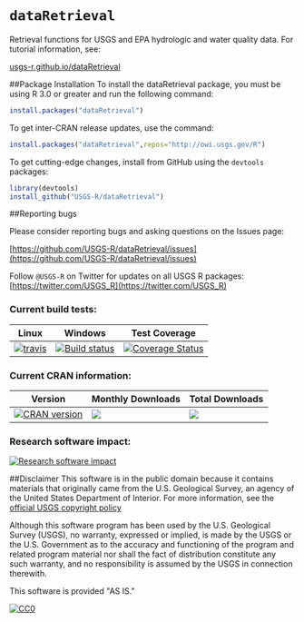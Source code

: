 `dataRetrieval`
=============
Retrieval functions for USGS and EPA hydrologic and water quality data. For tutorial information, see:

[usgs-r.github.io/dataRetrieval](usgs-r.github.io/dataRetrieval)

##Package Installation
To install the dataRetrieval package, you must be using R 3.0 or greater and run the following command:

```R
install.packages("dataRetrieval")
```

To get inter-CRAN release updates, use the command:
```r
install.packages("dataRetrieval",repos="http://owi.usgs.gov/R")
```

To get cutting-edge changes, install from GitHub using the `devtools` packages:

```r
library(devtools)
install_github("USGS-R/dataRetrieval")
```

##Reporting bugs

Please consider reporting bugs and asking questions on the Issues page:

[https://github.com/USGS-R/dataRetrieval/issues](https://github.com/USGS-R/dataRetrieval/issues)

Follow `@USGS-R` on Twitter for updates on all USGS R packages:
[https://twitter.com/USGS_R](https://twitter.com/USGS_R)

### Current build tests:

|Linux|Windows|Test Coverage|
|----------|------------|------------|
| [![travis](https://travis-ci.org/USGS-R/dataRetrieval.svg?branch=master)](https://travis-ci.org/USGS-R/dataRetrieval)|[![Build status](https://ci.appveyor.com/api/projects/status/msanha92b500grr7?svg=true)](https://ci.appveyor.com/project/ldecicco-USGS/dataretrieval-787)|[![Coverage Status](https://coveralls.io/repos/github/USGS-R/dataRetrieval/badge.svg?branch=master)](https://coveralls.io/github/USGS-R/dataRetrieval?branch=master)|

### Current CRAN information:

|Version|Monthly Downloads|Total Downloads|
|----------|------------|------------|
|[![CRAN version](http://www.r-pkg.org/badges/version/dataRetrieval)](https://cran.r-project.org/package=dataRetrieval)|[![](http://cranlogs.r-pkg.org/badges/dataRetrieval)](https://cran.r-project.org/package=dataRetrieval)|[![](http://cranlogs.r-pkg.org/badges/grand-total/dataRetrieval)](https://cran.r-project.org/package=dataRetrieval)|

### Research software impact:
[![Research software impact](http://depsy.org/api/package/cran/dataRetrieval/badge.svg)](http://depsy.org/package/r/dataRetrieval)


##Disclaimer
This software is in the public domain because it contains materials that originally came from the U.S. Geological Survey, an agency of the United States Department of Interior. For more information, see the [official USGS copyright policy](http://www.usgs.gov/visual-id/credit_usgs.html#copyright/ "official USGS copyright policy")

Although this software program has been used by the U.S. Geological Survey (USGS), no warranty, expressed or implied, is made by the USGS or the U.S. Government as to the accuracy and functioning of the program and related program material nor shall the fact of distribution constitute any such warranty, and no responsibility is assumed by the USGS in connection therewith.

This software is provided "AS IS."

 [
    ![CC0](http://i.creativecommons.org/p/zero/1.0/88x31.png)
  ](http://creativecommons.org/publicdomain/zero/1.0/)

